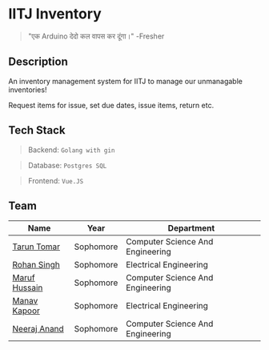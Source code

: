 # IITJ Inventory

> "एक Arduino देदो कल वापस कर दूंगा।"
>                                  -Fresher

## Description

An inventory management system for IITJ to manage our unmanagable inventories!

Request items for issue, set due dates, issue items, return etc.

## Tech Stack

> Backend: `Golang with gin`

> Database: `Postgres SQL`

> Frontend: `Vue.JS`

## Team
| Name                                            | Year      | Department                       |
| ----------------------------------------------- | --------- | -------------------------------- |
| [Tarun Tomar](https://github.com/TarunTomar122) | Sophomore | Computer Science And Engineering |
| [Rohan Singh](https://github.com/rohansingh9001) | Sophomore | Electrical Engineering |
| [Maruf Hussain](https://github.com/rohansingh9001) | Sophomore | Computer Science And Engineering |
| [Manav Kapoor](https://github.com/manav1403) | Sophomore | Electrical Engineering |
| [Neeraj Anand](https://github.com/neeraj-2) | Sophomore | Computer Science And Engineering |
